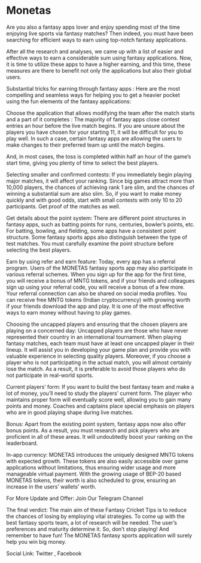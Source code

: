 # Monetas
Are you also a fantasy apps lover and enjoy spending most of the time enjoying live sports via fantasy matches? Then indeed, you must have been searching for efficient ways to earn using top-notch fantasy applications.

After all the research and analyses, we came up with a list of easier and effective ways to earn a considerable sum using fantasy applications. Now, it is time to utilize these apps to have a higher earning, and this time, these measures are there to benefit not only the applications but also their global users.

Substantial tricks for earning through fantasy apps :
Here are the most compelling and seamless ways for helping you to get a heavier pocket using the fun elements of the fantasy applications:

Choose the application that allows modifying the team after the match starts and a part of it completes :
The majority of fantasy apps close contest entries an hour before the live match begins. If you are unsure about the players you have chosen for your starting 11, it will be difficult for you to play well. In such a case, certain fantasy apps are allowing the users to make changes to their preferred team up until the match begins.

And, in most cases, the toss is completed within half an hour of the game’s start time, giving you plenty of time to select the best players.

Selecting smaller and confirmed contests:
If you immediately begin playing major matches, it will affect your ranking. Since big games attract more than 10,000 players, the chances of achieving rank 1 are slim, and the chances of winning a substantial sum are also slim. So, if you want to make money quickly and with good odds, start with small contests with only 10 to 20 participants. Get proof of the matches as well.

Get details about the point system:
There are different point structures in fantasy apps, such as batting points for runs, centuries, bowler’s points, etc. For batting, bowling, and fielding, some apps have a consistent point structure. Some fantasy sports apps also distinguish between the type of test matches. You must carefully examine the point structure before selecting the best players.

Earn by using refer and earn feature:
Today, every app has a referral program. Users of the MONETAS fantasy sports app may also participate in various referral schemes. When you sign up for the app for the first time, you will receive a bonus of MNTG tokens, and if your friends and colleagues sign up using your referral code, you will receive a bonus of a few more. Your referral connection can also be shared on social media profiles. You can receive free MNTG tokens (Indian cryptocurrency) with growing worth if your friends download the app and play. It is one of the most effective ways to earn money without having to play games.

Choosing the uncapped players and ensuring that the chosen players are playing on a concerned day:
Uncapped players are those who have never represented their country in an international tournament. When playing fantasy matches, each team must have at least one uncapped player in their lineup. It will assist you in developing your game plan and provide you with valuable experience in selecting quality players. Moreover, if you choose a player who is not participating in the actual match, you will almost certainly lose the match. As a result, it is preferable to avoid those players who do not participate in real-world sports.

Current players’ form:
If you want to build the best fantasy team and make a lot of money, you’ll need to study the players’ current form. The player who maintains proper form will eventually score well, allowing you to gain many points and money. Coaches and captains place special emphasis on players who are in good playing shape during live matches.

Bonus:
Apart from the existing point system, fantasy apps now also offer bonus points. As a result, you must research and pick players who are proficient in all of these areas. It will undoubtedly boost your ranking on the leaderboard.

In-app currency:
MONETAS introduces the uniquely designed MNTG tokens with expected growth. These tokens are also easily accessible over game applications without limitations, thus ensuring wider usage and more manageable virtual payment. With the growing usage of BEP-20 based MONETAS tokens, their worth is also scheduled to grow, ensuring an increase in the users’ wallets’ worth.

For More Update and Offer: Join Our Telegram Channel

The final verdict:
The main aim of these Fantasy Cricket Tips is to reduce the chances of losing by employing vital strategies. To come up with the best fantasy sports team, a lot of research will be needed. The user’s preferences and maturity determine it. So, don’t stop playing! And remember to have fun! The MONETAS fantasy sports application will surely help you win big money.

Social Link: Twitter , Facebook

